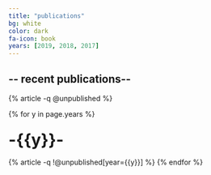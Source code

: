 ```yaml
---
title: "publications"
bg: white
color: dark
fa-icon: book
years: [2019, 2018, 2017]
---
```


## -- recent publications--

{% article -q @unpublished %}

{% for y in page.years %}
  <h3 class="year"><font size="+3">-{{y}}-</font></h3>
  {% article -q !@unpublished[year={{y}}] %}
{% endfor %}


<!-- <p>
<a href="https://scholar.google.com/citations?user=SkBxudIAAAAJ&hl=en"
  <i  class="ai ai-google-scholar fa-1x"></i>
   Google Scholar
</a>
</p> -->
